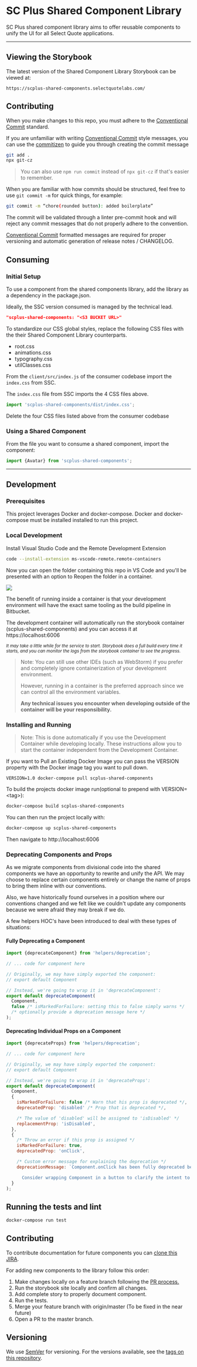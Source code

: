 # SC Plus Shared Component Library

SC Plus shared component library aims to offer reusable components to unify the UI for all Select Quote applications.

---

## Viewing the Storybook

The latest version of the Shared Component Library Storybook can be viewed at:

`https://scplus-shared-components.selectquotelabs.com/`

## Contributing

When you make changes to this repo, you must adhere to the [Conventional Commit](https://www.conventionalcommits.org/en/v1.0.0/#summary) standard.

If you are unfamiliar with writing [Conventional Commit](https://www.conventionalcommits.org/en/v1.0.0/#summary) style messages, you can use the [commitizen](https://commitizen.github.io/cz-cli/) to guide you through creating the commit message

```sh
git add .
npx git-cz
```

> You can also use `npm run commit` instead of `npx git-cz` if that's easier to remember.

When you are familiar with how commits should be structured, feel free to use `git commit -m` for quick things, for example:

```sh
git commit -m “chore(rounded button): added boilerplate”
```

The commit will be validated through a linter pre-commit hook and will reject any commit messages that do not properly adhere to the convention.

[Conventional Commit](https://www.conventionalcommits.org/en/v1.0.0/#summary) formatted messages are required for proper versioning and automatic generation of release notes / CHANGELOG.

## Consuming

### Initial Setup

To use a component from the shared components library, add the library as a dependency in the package.json.

Ideally, the SSC version consumed is managed by the technical lead.

```json
"scplus-shared-components: "<S3 BUCKET URL>"
```

To standardize our CSS global styles, replace the following CSS files with the their Shared Component Library counterparts.

- root.css
- animations.css
- typography.css
- utilClasses.css

From the `client/src/index.js` of the consumer codebase import the `index.css` from SSC.

The `index.css` file from SSC imports the 4 CSS files above.

```js
import 'scplus-shared-components/dist/index.css';
```

Delete the four CSS files listed above from the consumer codebase

### Using a Shared Component

From the file you want to consume a shared component, import the component:

```js
import {Avatar} from 'scplus-shared-components';
```

---

## Development

### Prerequisites

This project leverages Docker and docker-compose. Docker and docker-compose must be installed installed to run this project.

### Local Development

Install Visual Studio Code and the Remote Development Extension

```sh
code --install-extension ms-vscode-remote.remote-containers
```

Now you can open the folder containing this repo in VS Code and you'll be presented with an option to Reopen the folder in a container.

![](./docs/assets/start-container.png)

The benefit of running inside a container is that your development environment will have the exact same tooling as the build pipeline in Bitbucket.

The development container will automatically run the storybook container (scplus-shared-components) and you can access it at https://localhost:6006

<sup><i>It may take a little while for the service to start. Storybook does a full build every time it starts, and you can monitor the logs from the storybook container to see the progress.</i></sup>

> Note: You can still use other IDEs (such as WebStorm) if you prefer and completely ignore containerization of your development environment.
>
> However, running in a container is the preferred approach since we can control all the environment variables.
>
> **Any technical issues you encounter when developing outside of the container will be your responsibility.**

### Installing and Running

> Note: This is done automatically if you use the Development Container while developing locally. These instructions allow you to start the container independent from the Development Container.

If you want to Pull an Existing Docker Image you can pass the VERSION property with the Docker image tag you want to pull down.

```properties
VERSION=1.0 docker-compose pull scplus-shared-components
```

To build the projects docker image run(optional to prepend with VERSION=\<tag\>):

```sh
docker-compose build scplus-shared-components
```

You can then run the project locally with:

```sh
docker-compose up scplus-shared-components
```

Then navigate to http://localhost:6006

### Deprecating Components and Props

As we migrate components from divisional code into the shared components we have an opportunity to rewrite and unify the API. We may choose to replace certain components entirely or change the name of props to bring them inline with our conventions.

Also, we have historically found ourselves in a position where our conventions changed and we felt like we couldn't update any components because we were afraid they may break if we do.

A few helpers HOC's have been introduced to deal with these types of situations:

#### Fully Deprecating a Component

```js
import {deprecateComponent} from 'helpers/deprecation';

// ... code for component here

// Originally, we may have simply exported the component:
// export default Component

// Instead, we're going to wrap it in 'deprecateComponent':
export default deprecateComponent(
  Component,
  false /* isMarkedForFailure: setting this to false simply warns */
  /* optionally provide a deprecation message here */
);
```

#### Deprecating Individual Props on a Component

```js
import {deprecateProps} from 'helpers/deprecation';

// ... code for component here

// Originally, we may have simply exported the component:
// export default Component

// Instead, we're going to wrap it in 'deprecateProps':
export default deprecateComponent(
  Component,
  {
    isMarkedForFailure: false /* Warn that his prop is deprecated */,
    deprecatedProp: 'disabled' /* Prop that is deprecated */,

    /* The value of 'disabled' will be assigned to 'isDisabled' */
    replacementProp: 'isDisabled',
  },
  {
    /* Throw an error if this prop is assigned */
    isMarkedForFailure: true,
    deprecatedProp: 'onClick',

    /* Custom error message for explaining the deprecation */
    deprecationMessage: `Component.onClick has been fully deprecated because users do not expect to be able to click on Component elements.

      Consider wrapping Component in a button to clarify the intent to users.`,
  }
);
```

## Running the tests and lint

```sh
docker-compose run test
```

## Contributing

To contribute documentation for future components you can [clone this JIRA](https://selectquote.atlassian.net/browse/SSC-1).

For adding new components to the library follow this order:

1. Make changes locally on a feature branch following the [PR process.](https://selectquote.atlassian.net/wiki/spaces/SE/pages/839516288/Pull+Requests)
2. Run the storybook site locally and confirm all changes.
3. Add complete story to properly document component.
4. Run the tests.
5. Merge your feature branch with origin/master (To be fixed in the near future)
6. Open a PR to the master branch.

## Versioning

We use [SemVer](http://semver.org/) for versioning. For the versions available, see the [tags on this repository](https://bitbucket.org/SelectQuote/scplus-shared-components/src/master/).
